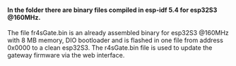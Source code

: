 #### In the folder there are binary files compiled in esp-idf 5.4 for esp32S3 @160MHz.
The file fr4sGate.bin is an already assembled binary for esp32S3 @160MHz with 8 MB memory, DIO bootloader and is flashed in one file from address 0x0000 to a clean esp32S3. The r4sGate.bin file is used to update the gateway firmware via the web interface.
